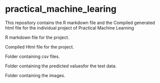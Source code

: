 # practical_machine_learing
This repository contains the R markdown file and the Compiled generated html file for the individual project of Practical Machine Learning


R markdown file for the project.

Compiled Html file for the project.

Folder containing csv files.

Folder containing the predicted valuesfor the test data.

Folder containing the images.
